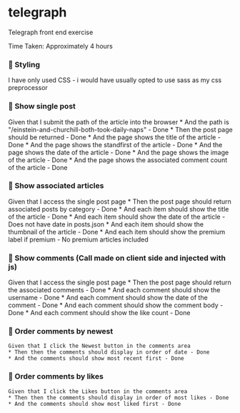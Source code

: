 # telegraph
Telegraph front end exercise

Time Taken: Approximately 4 hours


### :mega: Styling

I have only used CSS - i would have usually opted to use sass as my css preprocessor

### :mega: Show single post
  Given that I submit the path of the article into the browser
	* And the path is "/einstein-and-churchill-both-took-daily-naps" - Done
	* Then the post page should be returned - Done
	* And the page shows the title of the article - Done
	* And the page shows the standfirst of the article - Done
	* And the page shows the date of the article - Done
	* And the page shows the image of the article - Done
	* And the page shows the associated comment count of the article - Done


### :mega: Show associated articles
  Given that I access the single post page
	* Then the post page should return associated posts by category - Done
	* And each item should show the title of the article - Done
	* And each item should show the date of the article - Does not have date in posts.json
	* And each item should show the thumbnail of the article - Done
	* And each item should show the premium label if premium - No premium articles included


### :mega: Show comments (Call made on client side and injected with js)
  Given that I access the single post page
	* Then the post page should return the associated comments - Done
	* And each comment should show the username - Done
	* And each comment should show the date of the comment - Done
	* And each comment should show the comment body - Done
	* And each comment should show the like count - Done


### :mega: Order comments by newest
	Given that I click the Newest button in the comments area
	* Then then the comments should display in order of date - Done
	* And the comments should show most recent first - Done

### :mega: Order comments by likes
	Given that I click the Likes button in the comments area
	* Then then the comments should display in order of most likes - Done
	* And the comments should show most liked first - Done